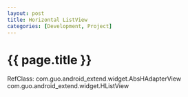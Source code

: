 ```yaml
---
layout: post
title: Horizontal ListView
categories: [Development, Project]
---
```


{{ page.title }}
================
RefClass:
com.guo.android_extend.widget.AbsHAdapterView
com.guo.android_extend.widget.HListView
